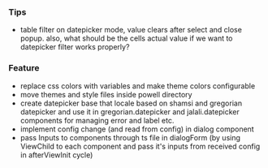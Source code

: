 ### Tips

- table filter on datepicker mode, value clears after select and close popup. also, what should be the cells actual
  value if we want to datepicker filter works properly?

### Feature

- replace css colors with variables and make theme colors configurable
- move themes and style files inside powell directory
- create datepicker base that locale based on shamsi and gregorian datepicker and use it in gregorian.datepicker and jalali.datepicker components for managing error and label etc.
- implement config change (and read from config) in dialog component
- pass Inputs to components through ts file in dialogForm (by using ViewChild to each component and pass it's inputs from received config in afterViewInit cycle)
